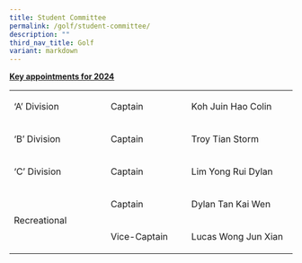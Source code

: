 ```yaml
---
title: Student Committee
permalink: /golf/student-committee/
description: ""
third_nav_title: Golf
variant: markdown
---
```

<p><strong><u>Key appointments for 2024</u></strong></p>
<table width="472">
<tbody>
<tr>
<td width="160">
<p>‘A’ Division</p>
</td>
<td width="132">
<p>Captain</p>
</td>
<td width="180">
<p>Koh Juin Hao Colin</p>
</td>
</tr>
<tr>
<td width="160">
<p>‘B’ Division</p>
</td>
<td width="132">
<p>Captain</p>
</td>
<td width="180">
<p>Troy Tian Storm</p>
</td>
</tr>
<tr>
<td width="160">
<p>‘C’ Division</p>
</td>
<td width="132">
<p>Captain</p>
</td>
<td width="180">
<p>Lim Yong Rui Dylan</p>
</td>
</tr>
<tr>
<td width="160" rowspan="2">
<p>Recreational</p>
</td>
<td width="132">
<p>Captain</p>
</td>
<td width="180">
<p>Dylan Tan Kai Wen</p>
</td>
</tr>
<tr>
<td width="132">
<p>Vice-Captain</p>
</td>
<td width="180">
<p>Lucas Wong Jun Xian</p>
</td>
</tr>
</tbody>
</table>
